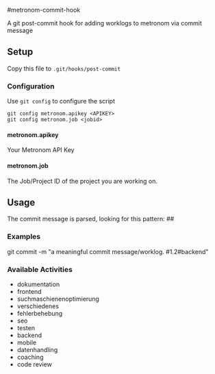 #metronom-commit-hook

A git post-commit hook for adding worklogs to metronom via commit message

## Setup

Copy this file to `.git/hooks/post-commit`

### Configuration

Use `git config` to configure the script

    git config metronom.apikey <APIKEY>
    git config metronom.job <jobid>

#### metronom.apikey

Your Metronom API Key

#### metronom.job

The Job/Project ID of the project you are working on.

## Usage

The commit message is parsed, looking for this pattern: <worklog>#<hours>#<activity>

### Examples

git commit -m "a meaningful commit message/worklog. #1.2#backend"

### Available Activities

* dokumentation
* frontend
* suchmaschienenoptimierung
* verschiedenes
* fehlerbehebung
* seo
* testen
* backend
* mobile
* datenhandling
* coaching
* code review
